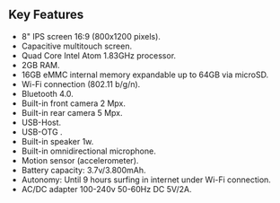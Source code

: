 ## Key Features

* 8" IPS screen 16:9 (800x1200 pixels).
* Capacitive multitouch screen.
* Quad Core Intel Atom 1.83GHz processor.
* 2GB RAM.
* 16GB eMMC internal memory expandable up to 64GB via microSD.
* Wi-Fi connection (802.11 b/g/n).
* Bluetooth 4.0.
* Built-in front camera 2 Mpx.
* Built-in rear camera 5 Mpx.
* USB-Host.
* USB-OTG .
* Built-in speaker 1w.
* Built-in omnidirectional microphone.
* Motion sensor (accelerometer).
* Battery capacity: 3.7v/3.800mAh.
* Autonomy: Until 9 hours surfing in internet under Wi-Fi connection.
* AC/DC adapter 100-240v 50-60Hz DC 5V/2A.
